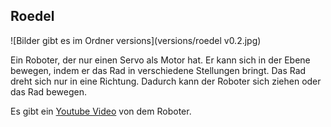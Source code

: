 Roedel
------

![Bilder gibt es im Ordner versions](versions/roedel v0.2.jpg)

Ein Roboter, der nur einen Servo als Motor hat. Er kann sich in der Ebene bewegen, indem er das Rad in verschiedene Stellungen bringt. Das Rad dreht sich nur in eine Richtung. Dadurch kann der Roboter sich ziehen oder das Rad bewegen.

Es gibt ein [Youtube Video](http://youtu.be/wDSMWdDKJlY) von dem Roboter.